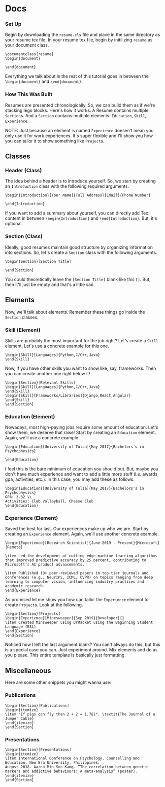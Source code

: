 # Docs

### Set Up
Begin by downloading the `resume.cls` file and place in the same directory as your resume tex file. In your resume tex file, begin by initilizing `resume` as your document class.
```
\documentclass{resume}
\begin{document}

\end{document}
```
Everything we talk about in the rest of this tutorial goes in between the `\begin{document}` and `\end{document}`.

### How This Was Built
Resumes are presented chronologically. So, we can build them as if we're stacking lego blocks. Here's how it works. A Resume contains multiple `Section`s. And a `Section` contains multiple elements: `Education`, `Skill`, `Experience`.

NOTE: Just because an element is named `Experience` doesen't mean you only use it for work experiences. It's super flexible and I'll show you how you can tailor it to show something like `Project`s.

## Classes 
### Header (Class)
The idea behind a header is to introduce yourself. So, we start by creating an `Introduction` class with the following required arguments. 
```
\begin{Introduction}[Your Name]{Full Address}{Email}{Phone Number}

\end{Introduction}
```
If you want to add a summary about yourself, you can directly add Tex content in between `\begin{Introduction}` and `\end{Introduction}`. But, it's optional.

### Section (Class)
Ideally, good resumes maintain good structure by organizing information into sections. So, let's create a `Section` class with the following arguments.
```
\begin{Section}[Section Title]

\end{Section}
```
You could theoretically leave the `[Section Title]` blank like this `[]`. But, then it'll just be empty and that's a little sad.

## Elements 
Now, we'll talk about elements. Remember these things go inside the `Section` classes. 

### Skill (Element)
Skills are probably the most important for the job right? Let's create a `Skill` element. Let's use a concrete example for this one.
```
\begin{Skill}[Languages]{Python,C/C++,Java}
\end{Skill}
```
Now, if you have other skills you want to show like, say, frameworks. Then you can create another one right below it!
```
\begin{Section}[Relevant Skills]
\begin{Skill}[Languages]{Python,C/C++,Java}
\end{Skill}
\begin{Skill}[Frameworks/Libraries]{Django,React,Angular}
\end{Skill}
\end{Section}
```
### Education (Element)
Nowadays, most high-paying jobs require some amount of education. Let's show them, we deserve that raise! Start by creating an `Education` element. Again, we'll use a concrete example
```
\begin{Education}[University of Tulsa]{May 2017}{Bachelors's in Psychophysics}

\end{Education}
```
I feel this is the bare minimum of education you should put. But, maybe you don't have much experience and want to add a little more stuff (i.e. awards, gpa, activities, etc.). In this case, you may add these as follows.
```
\begin{Education}[University of Tulsa]{May 2017}{Bachelors's in Psychophysics}
GPA: 3.32 \\
Activities: Club Volleyball, Cheese Club
\end{Education}
```
### Experience (Element)
Saved the best for last. Our experiences make up who we are. Start by creating an `Experience` element. Again, we'll use another concrete example. 
```
\begin{Experience}[Research Scientist]{June 2019 - Present}{Microsoft}{Remote}

\item Led the development of cutting-edge machine learning algorithms that improved predictive accuracy by 25 percent, contributing to Microsoft's AI product advancements.

\item Published 10+ peer-reviewed papers in top-tier journals and conferences (e.g., NeurIPS, ICML, CVPR) on topics ranging from deep learning to computer vision, influencing industry practices and academic research.
\end{Experience}
```
As promised let me show you how can tailor the `Experience` element to create `Project`s. Look at the following.
```
\begin{Section}[Projects]
\begin{Experience}[Minesweeper]{Sep 2019}{Developer}{}
\item Created Minsweeper using DrRacket using the Beginning Student Language (BSL)
\end{Experience}
\end{Section}
```
Noticed how I left the last argument blank? You can't always do this, but this is a special case you can. Just experiment around. Mix elements and do as you please. This entire template is basically just formatting.

## Miscellaneous
Here are some other snippets you might wanna use:

### Publications
```
\begin{Section}[Publications]
\begin{itemize}
\item "If pigs can fly then 2 + 2 = 1,782". \textit{The Journal of a Jumper Cable}
\end{itemize}
\end{Section}
```

### Presentations
```
\begin{Section}[Presentations]
\begin{itemize}
\item International Conference on Psychology, Counselling and Education, New Era University, Philippines.
August 2018. Aaron Min Soo Kang. ”The correlation between genetic markers and addictive behaviours: A meta-analysis” (poster).
\end{itemize}
\end{Section}
```

